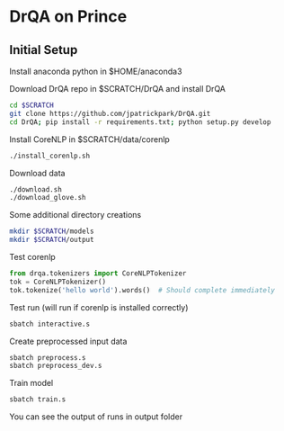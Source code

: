 # DrQA on Prince

## Initial Setup

Install anaconda python in $HOME/anaconda3

Download DrQA repo in $SCRATCH/DrQA and install DrQA
```bash
cd $SCRATCH
git clone https://github.com/jpatrickpark/DrQA.git
cd DrQA; pip install -r requirements.txt; python setup.py develop
```

Install CoreNLP in $SCRATCH/data/corenlp

```bash
./install_corenlp.sh
```

Download data

```bash
./download.sh
./download_glove.sh
```

Some additional directory creations

```bash
mkdir $SCRATCH/models
mkdir $SCRATCH/output
```

Test corenlp
```python
from drqa.tokenizers import CoreNLPTokenizer
tok = CoreNLPTokenizer()
tok.tokenize('hello world').words()  # Should complete immediately
```

Test run (will run if corenlp is installed correctly)
```bash
sbatch interactive.s
```

Create preprocessed input data
```bash
sbatch preprocess.s
sbatch preprocess_dev.s
```

Train model
```bash
sbatch train.s
```

You can see the output of runs in output folder
